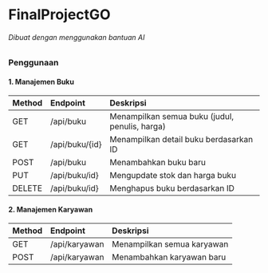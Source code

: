 ﻿# FinalProjectGO
###### Dibuat dengan menggunakan bantuan AI 

### Penggunaan

#### 1. Manajemen Buku
| Method | Endpoint | Deskripsi |
|:--- |:------| :----- |
| GET | /api/buku | Menampilkan semua buku (judul, penulis, harga) |
| GET | /api/buku/{id} | Menampilkan detail buku berdasarkan ID |
| POST | /api/buku | Menambahkan buku baru |
| PUT | /api/buku/id}  | Mengupdate stok dan harga buku |
| DELETE | /api/buku/id}  | Menghapus buku berdasarkan ID |

#### 2. Manajemen Karyawan
| Method | Endpoint | Deskripsi |
|:--- |:------| :----- |
| GET | /api/karyawan | Menampilkan semua karyawan |
| POST | /api/karyawan | Menambahkan karyawan baru |
